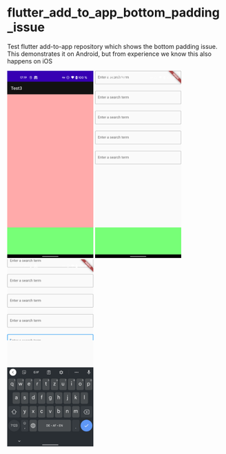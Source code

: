 # flutter_add_to_app_bottom_padding_issue
Test flutter add-to-app repository which shows the bottom padding issue. This demonstrates it on Android, but from experience we know this also happens on iOS

<img src="./1.png" alt="Android without flutter" width="200"/>
<img src="./2.png" alt="Flutter fragment in android with keyboard closed" width="200"/>
<img src="./3.png" alt="Flutter fragment in android with keyboard open" width="200"/>